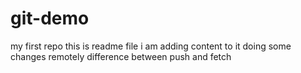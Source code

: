 # git-demo
my first repo
this is readme file
i am adding content to it
doing some changes remotely
difference between push and fetch

